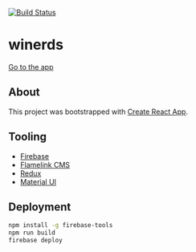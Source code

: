 [![Build Status](https://travis-ci.org/christylaguardia/winerds.svg?branch=master)](https://travis-ci.org/christylaguardia/winerds)

# winerds

[Go to the app](https://wine-nerds.firebaseapp.com/)

## About

This project was bootstrapped with [Create React App](https://github.com/facebookincubator/create-react-app).

## Tooling

- [Firebase](https://firebase.google.com/)
- [Flamelink CMS](https://flamelink.io/)
- [Redux](https://redux.js.org/)
- [Material UI](https://material-ui.com/)

## Deployment

```bash
npm install -g firebase-tools
npm run build
firebase deploy
```
